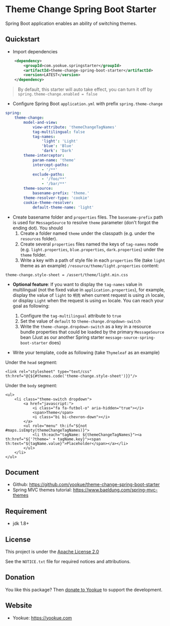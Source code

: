 # Theme Change Spring Boot Starter

Spring Boot application enables an ability of switching themes.

## Quickstart

- Import dependencies

```xml
    <dependency>
        <groupId>com.yookue.springstarter</groupId>
        <artifactId>theme-change-spring-boot-starter</artifactId>
        <version>LATEST</version>
    </dependency>
```

> By default, this starter will auto take effect, you can turn it off by `spring.theme-change.enabled = false`

- Configure Spring Boot `application.yml` with prefix `spring.theme-change`

```yml
spring:
    theme-change:
        model-and-view:
            view-attribute: 'themeChangeTagNames'
            tag-multilingual: false
            tag-names:
                'light': 'Light'
                'blue': 'Blue'
                'dark': 'Dark'
        theme-interceptor:
            param-name: 'theme'
            intercept-paths:
                - '/**'
            exclude-paths:
                - '/foo/**'
                - '/bar/**'
        theme-source:
            basename-prefix: 'theme.'
        theme-resolver-type: 'cookie'
        cookie-theme-resolver:
            default-theme-name: 'light'
```

- Create basename folder and `properties` files.
The `basename-prefix` path  is used for `MessageSource` to resolve `theme` parameter (don't forgot the ending dot). You should
    1. Create a folder named `theme` under the classpath (e.g. under the `resources` folder).
    2. Create several `properties` files named the keys of `tag-names` node (e.g. `light.properties`, `blue.properties`, `dark.properties`) under the `theme` folder.
    3. Write a key with a path of style file in each `properties` file (take `light` theme as an example)
`/resource/theme/light.properties` content:
```
theme-change.style-sheet = /assert/theme/light.min.css
```

- **Optional feature**: If you want to display the `tag-names` value in multilingual (not the fixed value in `application.properties`), for example, display the value of `light` to `明亮` when current request is using `zh` locale, or display `Light` when the request is using `en` locale. You can reach your goal as following:
    1. Configure the `tag-multilingual` attribute to `true`
    2. Set the value of `default` to `theme-change.dropdown-switch`
    3. Write the `theme-change.dropdown-switch` as a key in a resource bundle properties that could be loaded by the primary `MessageSource` bean (Just as our another Spring starter `message-source-spring-boot-starter` does)

- Write your template, code as following (take `Thymeleaf` as an example)

Under the `head` segment:

```
<link rel="stylesheet" type="text/css" th:href="@{${#themes.code('theme-change.style-sheet')}}"/>
```

Under the `body` segment:

```
<ul>
    <li class="theme-switch dropdown">
        <a href="javascript:">
            <i class="fa fa-futbol-o" aria-hidden="true"></i>
            <span>Theme</span>
            <i class="bi bi-chevron-down"></i>
        </a>
        <ul role="menu" th:if="${not #maps.isEmpty(themeChangeTagNames)}">
            <li th:each="tagName: ${themeChangeTagNames}"><a th:href="${'?theme=' + tagName.key}"><span th:text="${tagName.value}">Placeholder</span></a></li>
        </ul>
    </li>
</ul>
```

## Document

- Github: https://github.com/yookue/theme-change-spring-boot-starter
- Spring MVC themes tutorial: https://www.baeldung.com/spring-mvc-themes

## Requirement

- jdk 1.8+

## License

This project is under the [Apache License 2.0](https://www.apache.org/licenses/LICENSE-2.0)

See the `NOTICE.txt` file for required notices and attributions.

## Donation

You like this package? Then [donate to Yookue](https://yookue.com/public/donate) to support the development.

## Website

- Yookue: https://yookue.com
